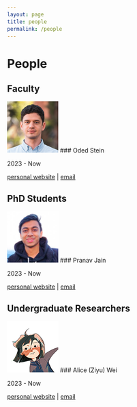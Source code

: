 ```yaml
---
layout: page
title: people
permalink: /people
---
```


# People

## Faculty

<div markdown="1" class="pubentry">
<img src="/assets/photos/oded-stein.png" class="pubimage" />
### Oded Stein

2023 - Now

[personal website](https://odedstein.com)
|
[email](mailto:ostein@usc.edu)
</div>


## PhD Students

<div markdown="1" class="pubentry">
<img src="/assets/photos/pranav-jain.png" class="pubimage" />
### Pranav Jain

2023 - Now

[personal website](https://pranav-jain.github.io)
|
[email](mailto:pranavj@usc.edu)
</div>

## Undergraduate Researchers

<div markdown="1" class="pubentry">
<img src="/assets/photos/alice-wei.png" class="pubimage" />
### Alice (Ziyu) Wei

2023 - Now

[personal website](https://www.aliceweiziyu.com)
|
[email](mailto:alicewei@usc.edu)
</div>
